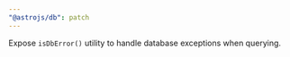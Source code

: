 ```yaml
---
"@astrojs/db": patch
---
```


Expose `isDbError()` utility to handle database exceptions when querying.
